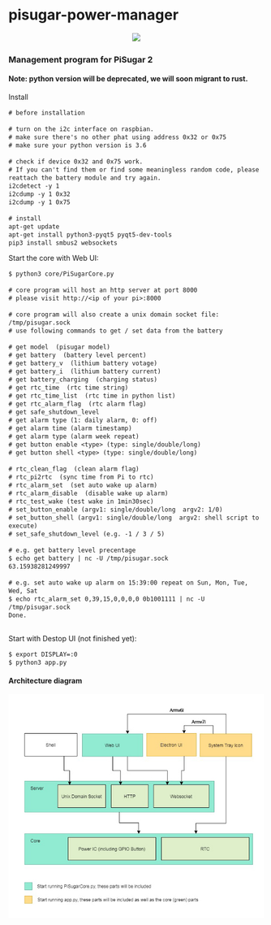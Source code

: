 # pisugar-power-manager

<p align="center">
  <img width="320" src="https://raw.githubusercontent.com/JdaieLin/PiSugar/master/logo.jpg">
</p>

### Management program for PiSugar 2
#### Note: python version will be deprecated, we will soon migrant to rust.

Install
```
# before installation

# turn on the i2c interface on raspbian.
# make sure there's no other phat using address 0x32 or 0x75
# make sure your python version is 3.6

# check if device 0x32 and 0x75 work. 
# If you can't find them or find some meaningless random code, please reattach the battery module and try again. 
i2cdetect -y 1
i2cdump -y 1 0x32
i2cdump -y 1 0x75

# install
apt-get update
apt-get install python3-pyqt5 pyqt5-dev-tools
pip3 install smbus2 websockets

```

Start the core with Web UI:
```
$ python3 core/PiSugarCore.py

# core program will host an http server at port 8000
# please visit http://<ip of your pi>:8000

# core program will also create a unix domain socket file: /tmp/pisugar.sock
# use following commands to get / set data from the battery

# get model  (pisugar model)
# get battery  (battery level percent)
# get battery_v  (lithium battery votage)
# get battery_i  (lithium battery current)
# get battery_charging  (charging status)
# get rtc_time  (rtc time string)
# get rtc_time_list  (rtc time in python list)
# get rtc_alarm_flag  (rtc alarm flag)
# get safe_shutdown_level
# get alarm type (1: daily alarm, 0: off)
# get alarm time (alarm timestamp)
# get alarm type (alarm week repeat)
# get button enable <type> (type: single/double/long)
# get button shell <type> (type: single/double/long)

# rtc_clean_flag  (clean alarm flag)
# rtc_pi2rtc  (sync time from Pi to rtc)
# rtc_alarm_set  (set auto wake up alarm)
# rtc_alarm_disable  (disable wake up alarm)
# rtc_test_wake (test wake in 1min30sec)
# set_button_enable (argv1: single/double/long  argv2: 1/0)
# set_button_shell (argv1: single/double/long  argv2: shell script to execute)
# set_safe_shutdown_level (e.g. -1 / 3 / 5)

# e.g. get battery level precentage
$ echo get battery | nc -U /tmp/pisugar.sock
63.15938281249997

# e.g. set auto wake up alarm on 15:39:00 repeat on Sun, Mon, Tue, Wed, Sat
$ echo rtc_alarm_set 0,39,15,0,0,0,0 0b1001111 | nc -U /tmp/pisugar.sock
Done.


```

Start with Destop UI (not finished yet):
```
$ export DISPLAY=:0
$ python3 app.py

```

#### Architecture diagram

<p align="center">
  <img width="688px" src="https://raw.githubusercontent.com/PiSugar/pisugar-power-manager/master/diagram.jpg">
</p>
